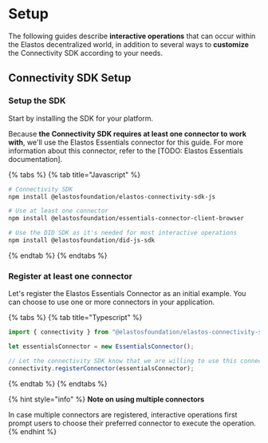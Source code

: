 # Setup

The following guides describe **interactive operations** that can occur within the Elastos decentralized world, in addition to several ways to **customize** the Connectivity SDK according to your needs.

## Connectivity SDK Setup

### Setup the SDK

Start by installing the SDK for your platform.&#x20;

Because **the Connectivity SDK requires at least one connector to work with**, we'll use the Elastos Essentials connector for this guide. For more information about this connector, refer to the \[TODO: Elastos Essentials documentation].

{% tabs %}
{% tab title="Javascript" %}
```bash
# Connectivity SDK
npm install @elastosfoundation/elastos-connectivity-sdk-js 

# Use at least one connector
npm install @elastosfoundation/essentials-connector-client-browser

# Use the DID SDK as it's needed for most interactive operations
npm install @elastosfoundation/did-js-sdk
```
{% endtab %}
{% endtabs %}

### Register at least one connector

Let's register the Elastos Essentials Connector as an initial example. You can choose to use one or more connectors in your application.

{% tabs %}
{% tab title="Typescript" %}
```typescript
import { connectivity } from "@elastosfoundation/elastos-connectivity-sdk-js";

let essentialsConnector = new EssentialsConnector();

// Let the connectivity SDK know that we are willing to use this connector.
connectivity.registerConnector(essentialsConnector);
```
{% endtab %}
{% endtabs %}

{% hint style="info" %}
**Note on using multiple connectors**

In case multiple connectors are registered, interactive operations first prompt users to choose their preferred connector to execute the operation.
{% endhint %}

